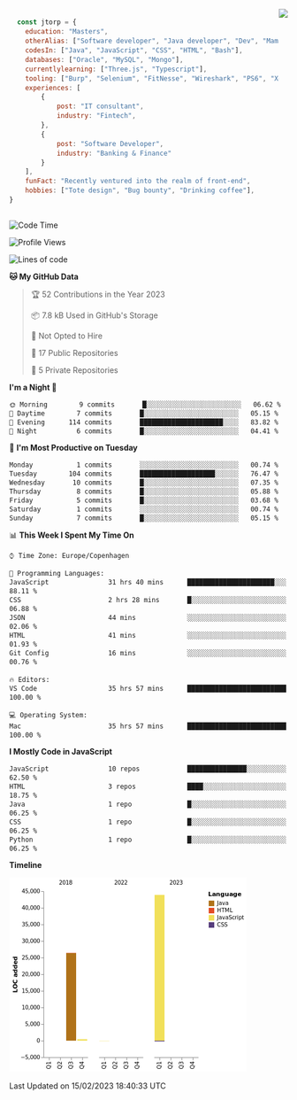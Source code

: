 <p> 
  <img align="right" 
       src="https://media2.giphy.com/media/fAcQ7d1Hnx2XlY6SMe/giphy.webp?cid=ecf05e47a4ikrxauquru0phzjxe4e6rygk4czor1asyzea80&rid=giphy.webp&ct=s" height="150" > 
  </p>
<div align="left">
  
## 
  
```js
  const jtorp = {
    education: "Masters",
    otherAlias: ["Software developer", "Java developer", "Dev", "Mama"],
    codesIn: ["Java", "JavaScript", "CSS", "HTML", "Bash"],
    databases: ["Oracle", "MySQL", "Mongo"],
    currentlylearning: ["Three.js", "Typescript"],
    tooling: ["Burp", "Selenium", "FitNesse", "Wireshark", "PS6", "Xd", "Figma"],
    experiences: [
        {
            post: "IT consultant",
            industry: "Fintech",
        },
        {
            post: "Software Developer",
            industry: "Banking & Finance"
        }
    ],
    funFact: "Recently ventured into the realm of front-end",
    hobbies: ["Tote design", "Bug bounty", "Drinking coffee"],
}
```

##


 <!--START_SECTION:waka-->
![Code Time](http://img.shields.io/badge/Code%20Time-509%20hrs%207%20mins-blue)

![Profile Views](http://img.shields.io/badge/Profile%20Views-136-blue)

![Lines of code](https://img.shields.io/badge/From%20Hello%20World%20I%27ve%20Written-70%20Thousand%20lines%20of%20code-blue)

**🐱 My GitHub Data** 

> 🏆 52 Contributions in the Year 2023
 > 
> 📦 7.8 kB Used in GitHub's Storage 
 > 
> 🚫 Not Opted to Hire
 > 
> 📜 17 Public Repositories 
 > 
> 🔑 5 Private Repositories  
 > 
**I'm a Night 🦉** 

```text
🌞 Morning        9 commits       █░░░░░░░░░░░░░░░░░░░░░░░░   06.62 % 
🌆 Daytime        7 commits       █░░░░░░░░░░░░░░░░░░░░░░░░   05.15 % 
🌃 Evening      114 commits       █████████████████████░░░░   83.82 % 
🌙 Night          6 commits       █░░░░░░░░░░░░░░░░░░░░░░░░   04.41 % 

```
📅 **I'm Most Productive on Tuesday** 

```text
Monday           1 commits       ░░░░░░░░░░░░░░░░░░░░░░░░░   00.74 % 
Tuesday        104 commits       ███████████████████░░░░░░   76.47 % 
Wednesday       10 commits       █░░░░░░░░░░░░░░░░░░░░░░░░   07.35 % 
Thursday         8 commits       █░░░░░░░░░░░░░░░░░░░░░░░░   05.88 % 
Friday           5 commits       █░░░░░░░░░░░░░░░░░░░░░░░░   03.68 % 
Saturday         1 commits       ░░░░░░░░░░░░░░░░░░░░░░░░░   00.74 % 
Sunday           7 commits       █░░░░░░░░░░░░░░░░░░░░░░░░   05.15 % 

```


📊 **This Week I Spent My Time On** 

```text
⌚︎ Time Zone: Europe/Copenhagen

💬 Programming Languages: 
JavaScript               31 hrs 40 mins      ██████████████████████░░░   88.11 % 
CSS                      2 hrs 28 mins       █░░░░░░░░░░░░░░░░░░░░░░░░   06.88 % 
JSON                     44 mins             ░░░░░░░░░░░░░░░░░░░░░░░░░   02.06 % 
HTML                     41 mins             ░░░░░░░░░░░░░░░░░░░░░░░░░   01.93 % 
Git Config               16 mins             ░░░░░░░░░░░░░░░░░░░░░░░░░   00.76 % 

🔥 Editors: 
VS Code                  35 hrs 57 mins      █████████████████████████   100.00 % 

💻 Operating System: 
Mac                      35 hrs 57 mins      █████████████████████████   100.00 % 

```

**I Mostly Code in JavaScript** 

```text
JavaScript               10 repos            ███████████████░░░░░░░░░░   62.50 % 
HTML                     3 repos             ████░░░░░░░░░░░░░░░░░░░░░   18.75 % 
Java                     1 repo              █░░░░░░░░░░░░░░░░░░░░░░░░   06.25 % 
CSS                      1 repo              █░░░░░░░░░░░░░░░░░░░░░░░░   06.25 % 
Python                   1 repo              █░░░░░░░░░░░░░░░░░░░░░░░░   06.25 % 

```


**Timeline**

![Chart not found](https://raw.githubusercontent.com/jtorp/jtorp/main/charts/bar_graph.png) 


 Last Updated on 15/02/2023 18:40:33 UTC
<!--END_SECTION:waka-->
